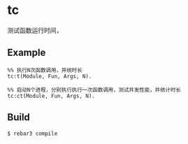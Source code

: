 tc
=====

测试函数运行时间，

Example
-----

    %% 执行N次函数调用，并统时长
    tc:t(Module, Fun, Args, N).

    %% 启动N个进程，分别执行执行一次函数调用，测试并发性能，并统计时长
    tc:ct(Module, Fun, Args, N).


Build
-----

    $ rebar3 compile
